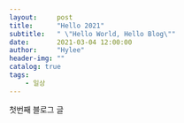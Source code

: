 ```yaml
---
layout:     post
title:      "Hello 2021"
subtitle:   " \"Hello World, Hello Blog\""
date:       2021-03-04 12:00:00
author:     "Hylee"
header-img: ""
catalog: true
tags:
    - 일상
---
```


첫번째 블로그 글

